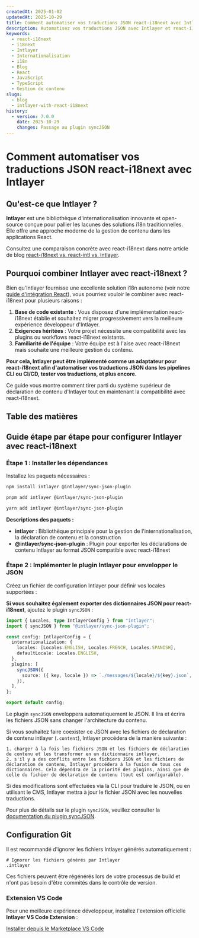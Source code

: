 ```yaml
---
createdAt: 2025-01-02
updatedAt: 2025-10-29
title: Comment automatiser vos traductions JSON react-i18next avec Intlayer
description: Automatisez vos traductions JSON avec Intlayer et react-i18next pour une internationalisation améliorée dans les applications React.
keywords:
  - react-i18next
  - i18next
  - Intlayer
  - Internationalisation
  - i18n
  - Blog
  - React
  - JavaScript
  - TypeScript
  - Gestion de contenu
slugs:
  - blog
  - intlayer-with-react-i18next
history:
  - version: 7.0.0
    date: 2025-10-29
    changes: Passage au plugin syncJSON
---
```


# Comment automatiser vos traductions JSON react-i18next avec Intlayer

## Qu'est-ce que Intlayer ?

**Intlayer** est une bibliothèque d'internationalisation innovante et open-source conçue pour pallier les lacunes des solutions i18n traditionnelles. Elle offre une approche moderne de la gestion de contenu dans les applications React.

Consultez une comparaison concrète avec react-i18next dans notre article de blog [react-i18next vs. react-intl vs. Intlayer](https://github.com/aymericzip/intlayer/blob/main/docs/blog/fr/react-i18next_vs_react-intl_vs_intlayer.md).

## Pourquoi combiner Intlayer avec react-i18next ?

Bien qu'Intlayer fournisse une excellente solution i18n autonome (voir notre [guide d'intégration React](https://github.com/aymericzip/intlayer/blob/main/docs/docs/fr/intlayer_with_vite+react.md)), vous pourriez vouloir le combiner avec react-i18next pour plusieurs raisons :

1. **Base de code existante** : Vous disposez d'une implémentation react-i18next établie et souhaitez migrer progressivement vers la meilleure expérience développeur d'Intlayer.
2. **Exigences héritées** : Votre projet nécessite une compatibilité avec les plugins ou workflows react-i18next existants.
3. **Familiarité de l'équipe** : Votre équipe est à l'aise avec react-i18next mais souhaite une meilleure gestion du contenu.

**Pour cela, Intlayer peut être implémenté comme un adaptateur pour react-i18next afin d'automatiser vos traductions JSON dans les pipelines CLI ou CI/CD, tester vos traductions, et plus encore.**

Ce guide vous montre comment tirer parti du système supérieur de déclaration de contenu d'Intlayer tout en maintenant la compatibilité avec react-i18next.

## Table des matières

<TOC/>

## Guide étape par étape pour configurer Intlayer avec react-i18next

### Étape 1 : Installer les dépendances

Installez les paquets nécessaires :

```bash packageManager="npm"
npm install intlayer @intlayer/sync-json-plugin
```

```bash packageManager="pnpm"
pnpm add intlayer @intlayer/sync-json-plugin
```

```bash packageManager="yarn"
yarn add intlayer @intlayer/sync-json-plugin
```

**Descriptions des paquets :**

- **intlayer** : Bibliothèque principale pour la gestion de l'internationalisation, la déclaration de contenu et la construction
- **@intlayer/sync-json-plugin** : Plugin pour exporter les déclarations de contenu Intlayer au format JSON compatible avec react-i18next

### Étape 2 : Implémenter le plugin Intlayer pour envelopper le JSON

Créez un fichier de configuration Intlayer pour définir vos locales supportées :

**Si vous souhaitez également exporter des dictionnaires JSON pour react-i18next**, ajoutez le plugin `syncJSON` :

```typescript fileName="intlayer.config.ts"
import { Locales, type IntlayerConfig } from "intlayer";
import { syncJSON } from "@intlayer/sync-json-plugin";

const config: IntlayerConfig = {
  internationalization: {
    locales: [Locales.ENGLISH, Locales.FRENCH, Locales.SPANISH],
    defaultLocale: Locales.ENGLISH,
  },
  plugins: [
    syncJSON({
      source: ({ key, locale }) => `./messages/${locale}/${key}.json`,
    }),
  ],
};

export default config;
```

Le plugin `syncJSON` enveloppera automatiquement le JSON. Il lira et écrira les fichiers JSON sans changer l'architecture du contenu.

Si vous souhaitez faire coexister ce JSON avec les fichiers de déclaration de contenu intlayer (`.content`), Intlayer procédera de la manière suivante :

    1. charger à la fois les fichiers JSON et les fichiers de déclaration de contenu et les transformer en un dictionnaire intlayer.
    2. s'il y a des conflits entre les fichiers JSON et les fichiers de déclaration de contenu, Intlayer procédera à la fusion de tous ces dictionnaires. Cela dépendra de la priorité des plugins, ainsi que de celle du fichier de déclaration de contenu (tout est configurable).

Si des modifications sont effectuées via la CLI pour traduire le JSON, ou en utilisant le CMS, Intlayer mettra à jour le fichier JSON avec les nouvelles traductions.

Pour plus de détails sur le plugin `syncJSON`, veuillez consulter la [documentation du plugin syncJSON](https://github.com/aymericzip/intlayer/blob/main/docs/docs/fr/plugins/sync-json.md).

## Configuration Git

Il est recommandé d'ignorer les fichiers Intlayer générés automatiquement :

```plaintext fileName=".gitignore"
# Ignorer les fichiers générés par Intlayer
.intlayer
```

Ces fichiers peuvent être régénérés lors de votre processus de build et n'ont pas besoin d'être commités dans le contrôle de version.

### Extension VS Code

Pour une meilleure expérience développeur, installez l'extension officielle **Intlayer VS Code Extension** :

[Installer depuis le Marketplace VS Code](https://marketplace.visualstudio.com/items?itemName=intlayer.intlayer-vs-code-extension)
